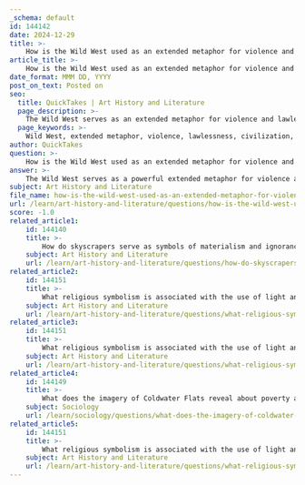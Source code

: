 ```yaml
---
_schema: default
id: 144142
date: 2024-12-29
title: >-
    How is the Wild West used as an extended metaphor for violence and lawlessness?
article_title: >-
    How is the Wild West used as an extended metaphor for violence and lawlessness?
date_format: MMM DD, YYYY
post_on_text: Posted on
seo:
  title: QuickTakes | Art History and Literature
  page_description: >-
    The Wild West serves as an extended metaphor for violence and lawlessness, exploring the complexities of human nature, the fragility of societal order, and the ongoing struggle between civilization and chaos.
  page_keywords: >-
    Wild West, extended metaphor, violence, lawlessness, civilization, savagery, human nature, moral dilemmas, frontier, psychological landscape, cultural reflection, cowboy mythology, societal decay, psychological impact, crime, societal breakdown, themes
author: QuickTakes
question: >-
    How is the Wild West used as an extended metaphor for violence and lawlessness?
answer: >-
    The Wild West serves as a powerful extended metaphor for violence and lawlessness, encapsulating the struggle between civilization and savagery. This metaphor is prevalent in literature and cultural narratives, where the Wild West symbolizes the untamed aspects of human nature and the inherent chaos that arises when societal order breaks down.\n\n1. **Lawlessness and Violence**: The Wild West is often depicted as a realm where traditional laws and social norms are absent or ineffective. This lawlessness allows for the exploration of extreme human behaviors, where survival instincts take precedence over moral considerations. Characters in these narratives frequently face moral dilemmas, highlighting the fragility of civilization and the ease with which it can devolve into violence.\n\n2. **Symbolism of the Frontier**: The frontier represents not just a physical space but also a psychological landscape where individuals confront their basest instincts. The imagery associated with the Wild West—gunfights, outlaws, and lawmen—serves to illustrate the constant tension between order and chaos. This setting becomes a canvas for examining the darker sides of human nature, suggesting that violence is an intrinsic part of the human experience.\n\n3. **Cultural Reflection**: The Wild West metaphor also reflects historical realities of American society, where violence was often romanticized. This romanticization can obscure the brutal truths of poverty, desperation, and societal decay that existed beneath the surface of the mythic frontier. The juxtaposition of the glamorous image of the cowboy with the harsh realities of life in the Wild West serves to critique the notion of progress and civilization.\n\n4. **Psychological Impact**: The environment of the Wild West can be seen as a reflection of the psychological impact of violence on individuals and communities. The relentless nature of violence, as depicted in literature, suggests that it is not merely an external force but something that resides within society itself. This idea is reinforced by the notion that the "wildness" of the West is not confined to a geographical location but is a pervasive aspect of human existence.\n\n5. **Enduring Themes**: The themes of violence and lawlessness in the Wild West metaphor extend beyond the historical context, resonating with contemporary issues of crime, societal breakdown, and the struggle for order in chaotic environments. The metaphor serves as a reminder that the challenges of establishing and maintaining civilization are ongoing and that the potential for violence exists in all societies.\n\nIn summary, the Wild West as an extended metaphor for violence and lawlessness encapsulates the complexities of human nature, the fragility of societal order, and the enduring struggle between civilization and chaos. It invites readers to reflect on the darker aspects of humanity and the historical contexts that shape our understanding of violence in society.
subject: Art History and Literature
file_name: how-is-the-wild-west-used-as-an-extended-metaphor-for-violence-and-lawlessness.md
url: /learn/art-history-and-literature/questions/how-is-the-wild-west-used-as-an-extended-metaphor-for-violence-and-lawlessness
score: -1.0
related_article1:
    id: 144140
    title: >-
        How do skyscrapers serve as symbols of materialism and ignorance in modern society?
    subject: Art History and Literature
    url: /learn/art-history-and-literature/questions/how-do-skyscrapers-serve-as-symbols-of-materialism-and-ignorance-in-modern-society
related_article2:
    id: 144151
    title: >-
        What religious symbolism is associated with the use of light and darkness in literature?
    subject: Art History and Literature
    url: /learn/art-history-and-literature/questions/what-religious-symbolism-is-associated-with-the-use-of-light-and-darkness-in-literature
related_article3:
    id: 144151
    title: >-
        What religious symbolism is associated with the use of light and darkness in literature?
    subject: Art History and Literature
    url: /learn/art-history-and-literature/questions/what-religious-symbolism-is-associated-with-the-use-of-light-and-darkness-in-literature
related_article4:
    id: 144149
    title: >-
        What does the imagery of Coldwater Flats reveal about poverty and social disparity?
    subject: Sociology
    url: /learn/sociology/questions/what-does-the-imagery-of-coldwater-flats-reveal-about-poverty-and-social-disparity
related_article5:
    id: 144151
    title: >-
        What religious symbolism is associated with the use of light and darkness in literature?
    subject: Art History and Literature
    url: /learn/art-history-and-literature/questions/what-religious-symbolism-is-associated-with-the-use-of-light-and-darkness-in-literature
---
```


&nbsp;